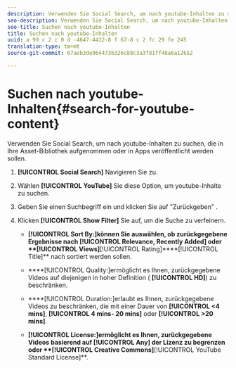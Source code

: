 ```yaml
---
description: Verwenden Sie Social Search, um nach youtube-Inhalten zu suchen, die in Ihre Asset-Bibliothek aufgenommen oder in Apps veröffentlicht werden sollen.
seo-description: Verwenden Sie Social Search, um nach youtube-Inhalten zu suchen, die in Ihre Asset-Bibliothek aufgenommen oder in Apps veröffentlicht werden sollen.
seo-title: Suchen nach youtube-Inhalten
title: Suchen nach youtube-Inhalten
uuid: a 99 c 2 c 0 d -4647-4432-8 f 67-8 c 2 fc 29 fe 245
translation-type: tm+mt
source-git-commit: 67aeb3de964473b326c88c3a3f81ff48a6a12652

---
```



# Suchen nach youtube-Inhalten{#search-for-youtube-content}

Verwenden Sie Social Search, um nach youtube-Inhalten zu suchen, die in Ihre Asset-Bibliothek aufgenommen oder in Apps veröffentlicht werden sollen.

1. **[!UICONTROL Social Search]** Navigieren Sie zu.
1. Wählen **[!UICONTROL YouTube]** Sie diese Option, um youtube-Inhalte zu suchen.
1. Geben Sie einen Suchbegriff ein und klicken Sie auf &quot;Zurückgeben&quot; .
1. Klicken **[!UICONTROL Show Filter]** Sie auf, um die Suche zu verfeinern.

   * ****[!UICONTROL Sort By:]können Sie auswählen, ob zurückgegebene Ergebnisse nach **[!UICONTROL Relevance, Recently Added]** oder **[!UICONTROL Views]****[!UICONTROL Rating]****[!UICONTROL Title]** nach sortiert werden sollen.

   * ****[!UICONTROL Quality:]ermöglicht es Ihnen, zurückgegebene Videos auf diejenigen in hoher Definition ( **[!UICONTROL HD]**) zu beschränken.

   * ****[!UICONTROL Duration:]erlaubt es Ihnen, zurückgegebene Videos zu beschränken, die mit einer Dauer von **[!UICONTROL <4 mins]**, **[!UICONTROL 4 mins- 20 mins]** oder **[!UICONTROL >20 mins]**.

   * ****[!UICONTROL License:]ermöglicht es Ihnen, zurückgegebene Videos basierend auf **[!UICONTROL Any]** der Lizenz zu begrenzen oder **[!UICONTROL Creative Commons]****[!UICONTROL YouTube Standard License]**.

